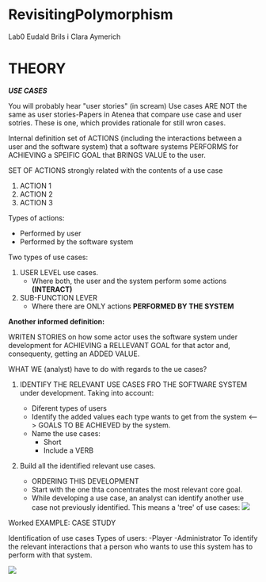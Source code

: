# RevisitingPolymorphism
Lab0 Eudald Brils i Clara Aymerich

# THEORY 
***USE CASES*** 

You will probably hear "user stories" (in scream) Use cases ARE NOT the same as user stories-Papers in Atenea that compare use case and user sotries. These is one, which provides rationale for still wron cases.

Internal definition set of ACTIONS (including the interactions between a user and the software system) that a software systems PERFORMS for ACHIEVING a SPEIFIC GOAL that BRINGS VALUE to the user.

SET OF ACTIONS strongly related with the contents of a use case 
1. ACTION 1
2. ACTION 2
3. ACTION 3

Types of actions:
- Performed by user
- Performed by the software system

Two types of use cases:
1. USER LEVEL use cases.
   - Where both, the user and the system perform some actions __(INTERACT)__
2. SUB-FUNCTION LEVER
   - Where there are ONLY actions __PERFORMED BY THE SYSTEM__

__Another informed definition:__

WRITEN STORIES on how some actor uses the software system under development for ACHIEVING a RELLEVANT GOAL for that actor and, consequenty, getting an ADDED VALUE.

WHAT WE (analyst) have to do with regards to the ue cases?

1. IDENTIFY THE RELEVANT USE CASES FRO THE SOFTWARE SYSTEM under development. Taking into account:
      - Diferent types of users
      - Identify the added values each type wants to get from the system <--> GOALS TO BE ACHIEVED by the system.
      - Name the use cases:
         - Short
         - Include a VERB
        
2. Build all the identified relevant use cases.
      - ORDERING THIS DEVELOPMENT
      - Start with the one thta concentrates the most relevant core goal.
      - While developing a use case, an analyst can identify another use case not previously identified. This means a 'tree' of use cases:
        ![](https://github.com/Eudald1601/RevisitingPolymorphism/blob/main/img1.drawio)

Worked EXAMPLE: CASE STUDY

Identification of use cases
Types of users: 
 -Player
 -Administrator
To identify the relevant interactions that a person who wants to use this system has to perform with that system.

![](https://github.com/Eudald1601/RevisitingPolymorphism/blob/main/example.drawio.png)
